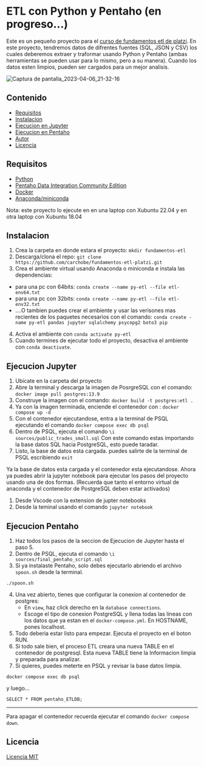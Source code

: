 # ETL con Python y Pentaho (en progreso...)
Este es un pequeño proyecto para el [curso de fundamentos etl de platzi](https://platzi.com/cursos/fundamentos-etl/ "curso de fundamentos etl de platzi"). En este proyecto, tendremos datos de difrentes fuentes (SQL, JSON y CSV) los cuales deberemos extraer y traformar usando Python y Pentaho (ambas herramientas se pueden usar para lo mismo, pero a su manera). Cuando los datos esten limpios, pueden ser cargados para un mejor analisis.

![Captura de pantalla_2023-04-06_21-32-16](https://user-images.githubusercontent.com/99220263/230528848-b67632c2-337e-4614-bd3d-ef2b58695dec.png)

## Contenido
- [Requisitos](#Requisitos)
- [Instalacion](#Instalacion)
- [Ejecucion en Jupyter](#Ejecucion-Jupyter)
- [Ejecucion en Pentaho](#Ejecucion-Pentaho)
- [Autor](#Autor)
- [Licencia](#Licencia)

## Requisitos
   - [Python](https://www.python.org/downloads/ "Python")
   - [Pentaho Data Integration Community Edition](https://www.hitachivantara.com/en-us/products/dataops-software/data-integration-analytics/pentaho-community-edition.html)
   - [Docker](https://docs.docker.com/get-docker/)
   - [Anaconda/miniconda](https://docs.anaconda.com/anaconda/install/)

Nota: este proyecto lo ejecute en en una laptop con Xubuntu 22.04 y en otra laptop con Xubuntu 18.04

## Instalacion
  1. Crea la carpeta en donde estara el proyecto: `mkdir fundamentos-etl`
  2. Descarga/clona el repo: `git clone https://github.com/carchobe/fundamentos-etl-platzi.git`
  3. Crea el ambiente virtual usando Anaconda o miniconda e instala las dependencias:
  - para una pc con 64bits:
   `conda create --name py-etl --file etl-env64.txt`
  - para una pc con 32bits:
   `conda create --name py-etl --file etl-env32.txt`
  -  ….O tambien puedes crear el ambiente y usar las verisones mas recientes de los paquetes necesarios con el comando: `conda create -name py-etl pandas jupyter sqlalchemy psycopg2 boto3 pip`
  4. Activa el ambiente con `conda activate py-etl`
  5. Cuando termines de ejecutar todo el proyecto, desactiva el ambiente con `conda deactivate`.

## Ejecucion Jupyter
1. Ubicate en la carpeta del proyecto
2. Abre la terminal y descarga la imagen de PosrgreSQL con el comando:
`docker image pull postgres:13.9`
3. Construye la imagen con el comando: 
`docker build -t postgres:etl .`
4. Ya con la imagen terminada, enciende el contenedor con :
`docker compose up -d`
5. Con el contenedor ejecutandose, entra a la terminal de PSQL ejecutando el comando 
`docker compose exec db psql`
6. Dentro de PSQL,  ejecuta el comando 
`\i sources/public_trades_small.sql`
Con este comando estas importando la base datos SQL hacia PostgreSQL, esto puede taradar.
7. Listo, la base de datos esta cargada. puedes salirte de la terminal de PSQL escribiendo `exit`

Ya la base de datos esta cargada y el contenedor esta ejecutandose. Ahora ya puedes abrir la jupyter notebook para ejecutar los pasos del proyecto usando una de dos formas. (Recuerda que tanto el entorno virtual de anaconda y el contenedor de PostgreSQL deben estar activados)
   1. Desde Vscode con la extension de jupter notebooks 
   2. Desde la teminal usando el comando `jupyter notebook`
   
## Ejecucion Pentaho

1. Haz todos los pasos de la seccion de Ejecucion de Jupyter hasta el paso 5.
2. Dentro de PSQL,  ejecuta el comando 
`\i sources/final_pentaho_script.sql`
3. Si ya instalaste Pentaho, solo debes ejecutarlo abriendo el archivo `spoon.sh` desde la terminal.
```
./spoon.sh
```
4. Una vez abierto, tienes que configurar la conexion al contenedor de postgres:
   - En `view`, haz click derecho en la `database connections`.
   - Escoge el tipo de conexion PostgreSQL y llena todas las lineas con los datos que ya estan en el `docker-compose.yml`. En HOSTNAME, pones localhost.
5. Todo deberia estar listo para empezar. Ejecuta el proyecto en el boton RUN.
6. Si todo sale bien, el proceso ETL creara una nueva TABLE en el contenedor de postgresql. Esta nueva TABLE tiene la Informacion limpia y preparada para analizar.
7. Si quieres, puedes meterte en PSQL y revisar la base datos limpia.
```
docker compose exec db psql
```
y luego...
```
SELECT * FROM pentaho_ETLDB;
```

------------

Para apagar el contenedor recuerda ejecutar el comando `docker compose down`.

## Licencia
[Licencia MIT](https://choosealicense.com/licenses/mit/)
